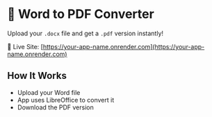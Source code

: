 # 🧾 Word to PDF Converter

Upload your `.docx` file and get a `.pdf` version instantly!

🚀 Live Site: [https://your-app-name.onrender.com](https://your-app-name.onrender.com)

## How It Works
- Upload your Word file
- App uses LibreOffice to convert it
- Download the PDF version
